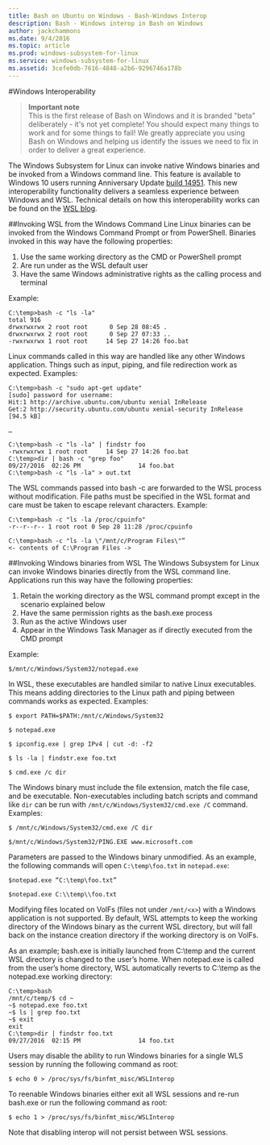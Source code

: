 ```yaml
---
title: Bash on Ubuntu on Windows - Bash-Windows Interop
description: Bash - Windows interop in Bash on Windows
author: jackchammons
ms.date: 9/4/2016
ms.topic: article
ms.prod: windows-subsystem-for-linux
ms.service: windows-subsystem-for-linux
ms.assetid: 3cefe0db-7616-4848-a2b6-9296746a178b
---
```


#Windows Interoperability

> **Important note**  
	This is the first release of Bash on Windows and it is branded "beta" deliberately - it's not yet complete! You should expect many things to work and for some things to fail! We greatly appreciate you using Bash on Windows and helping us identify the issues we need to fix in order to deliver a great experience.

The Windows Subsystem for Linux can invoke native Windows binaries and be invoked from a Windows command line. This feature is available to Windows 10 users running Anniversary Update [build 14951](https://msdn.microsoft.com/en-us/commandline/wsl/release_notes#build-14951).  This new interoperability functionality delivers a seamless experience between Windows and WSL.  Technical details on how this interoperability works can be found on the [WSL blog](https://blogs.msdn.microsoft.com/wsl/2016/10/19/windows-and-ubuntu-interoperability/). 

##Invoking WSL from the Windows Command Line
Linux binaries can be invoked from the Windows Command Prompt or from PowerShell.  Binaries invoked in this way have the following properties:

1. Use the same working directory as the CMD or PowerShell prompt
2. Are run under as the WSL default user
3. Have the same Windows administrative rights as the calling process and terminal

Example:

```
C:\temp>bash -c "ls -la"
total 916
drwxrwxrwx 2 root root      0 Sep 28 08:45 .
drwxrwxrwx 2 root root      0 Sep 27 07:33 ..
-rwxrwxrwx 1 root root     14 Sep 27 14:26 foo.bat
```

Linux commands called in this way are handled like any other Windows application.  Things such as input, piping, and file redirection work as expected.  Examples:

```
C:\temp>bash -c "sudo apt-get update"
[sudo] password for username:
Hit:1 http://archive.ubuntu.com/ubuntu xenial InRelease
Get:2 http://security.ubuntu.com/ubuntu xenial-security InRelease [94.5 kB]

…

C:\temp>bash -c "ls -la" | findstr foo
-rwxrwxrwx 1 root root     14 Sep 27 14:26 foo.bat
C:\temp>dir | bash -c "grep foo"
09/27/2016  02:26 PM                14 foo.bat
C:\temp>bash -c "ls -la" > out.txt
```

The WSL commands passed into bash -c are forwarded to the WSL process without modification.  File paths must be specified in the WSL format and care must be taken to escape relevant characters. Example:

```
C:\temp>bash -c "ls -la /proc/cpuinfo"
-r--r--r-- 1 root root 0 Sep 28 11:28 /proc/cpuinfo

C:\temp>bash -c "ls -la \"/mnt/c/Program Files\"”
<- contents of C:\Program Files ->
```

##Invoking Windows binaries from WSL
The Windows Subsystem for Linux can invoke Windows binaries directly from the WSL command line.  Applications run this way have the following properties:

1. Retain the working directory as the WSL command prompt except in the scenario explained below 
2. Have the same permission rights as the bash.exe process 
3. Run as the active Windows user
4. Appear in the Windows Task Manager as if directly executed from the CMD prompt  

Example:

```
$/mnt/c/Windows/System32/notepad.exe
```

In WSL, these executables are handled similar to native Linux executables.  This means adding directories to the Linux path and piping between commands works as expected.  Examples:

```
$ export PATH=$PATH:/mnt/c/Windows/System32

$ notepad.exe

$ ipconfig.exe | grep IPv4 | cut -d: -f2

$ ls -la | findstr.exe foo.txt

$ cmd.exe /c dir
```

The Windows binary must include the file extension, match the file case, and be executable.  Non-executables including batch scripts and command like `dir` can be run with `/mnt/c/Windows/System32/cmd.exe /C` command. Examples:

```
$ /mnt/c/Windows/System32/cmd.exe /C dir

$/mnt/c/Windows/System32/PING.EXE www.microsoft.com
```
Parameters are passed to the Windows binary unmodified.  As an example, the following commands will open `C:\temp\foo.txt` in `notepad.exe`:

```
$notepad.exe “C:\temp\foo.txt”

$notepad.exe C:\\temp\\foo.txt
```

Modifying files located on VolFs (files not under `/mnt/<x>`) with a Windows application is not supported.  By default, WSL attempts to keep the working directory of the Windows binary as the current WSL directory, but will fall back on the instance creation directory if the working directory is on VolFs.

As an example; bash.exe is initially launched from C:\temp and the current WSL directory is changed to the user’s home.  When notepad.exe is called from the user’s home directory, WSL automatically reverts to C:\temp as the notepad.exe working directory:

```
C:\temp>bash
/mnt/c/temp/$ cd ~
~$ notepad.exe foo.txt
~$ ls | grep foo.txt
~$ exit
exit
C:\temp>dir | findstr foo.txt
09/27/2016  02:15 PM                14 foo.txt
```

Users may disable the ability to run Windows binaries for a single WLS session by running the following command as root:
```
$ echo 0 > /proc/sys/fs/binfmt_misc/WSLInterop
```

To reenable Windows binaries either exit all WSL sessions and re-run bash.exe or run the following command as root:

```
$ echo 1 > /proc/sys/fs/binfmt_misc/WSLInterop
```

Note that disabling interop will not persist between WSL sessions.
